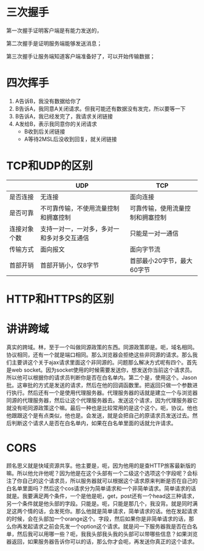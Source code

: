 # 三次握手

第一次握手证明客户端是有能力发送的，

第二次握手是证明服务端能够发送消息；

第三次握手让服务端知道客户端准备好了，可以开始传输数据；

# 四次挥手

1. A告诉B，我没有数据给你了
2. B告诉A，我同意A关闭请求。但我可能还有数据没有发完，所以要等一下
3. B告诉A，我已经发完了，我请求关闭链接
4. A发给B，表示我同意你的关闭请求
   - B收到后关闭链接
   - A等待2MSL后没收到回复，就关闭链接

# TCP和UDP的区别

|              | UDP                                        | TCP                              |
| ------------ | ------------------------------------------ | -------------------------------- |
| 是否连接     | 无连接                                     | 面向连接                         |
| 是否可靠     | 不可靠传输，不使用流量控制和拥塞控制       | 可靠传输，使用流量控制和拥塞控制 |
| 连接对象个数 | 支持一对一，一对多，多对一和多对多交互通信 | 只能是一对一通信                 |
| 传输方式     | 面向报文                                   | 面向字节流                       |
| 首部开销     | 首部开销小，仅8字节                        | 首部最小20字节，最大60字节       |

# HTTP和HTTPS的区别



# 讲讲跨域

真实的跨域。林，至于一个叫做同源政策的东西。同源政策即是。呃，域名相同。协议相同，还有一个就是端口相同。那么浏览器会拒绝这些非同源的请求。那么我们主要讲这个关于ajax请求里面这个非同源的。问题那么解决方式呢有四个。首先是web socket。因为socket使用的时候需要发送你，想发送你当前这个请求员。所以他可以根据你的请求员判断你是否在白名单内。第二个是，使用这个。Jason批。这审批的方式是发送的请求，然后在他的回调函数里。把返回只做一个参数进行执行。然后还有一个是使用代理服务器。代理服务器的话就是建立一个与浏览器同源的代理服务器，然后让这个代理服务器去。发送这个请求，因为代理服务器它就没有呃同源政策这个嘛。最后一种也是比较常用的是这个这个。呃，协议。他也他跟跟这个是有点类似，他也是。会发送，就是会把自己的原请求员发送过去。然后判断这个请求人是否在白名单内，如果在白名单里面的话就允许请求。

# CORS

顾名思义就是快域资源共享。他主要是，呃，因为他用的是查HTTP旅客最新版的嘛。所以他允许他呢？因为他是在这个头部有一个二级这个选项这个字段呢？会标注了你自己的这个请求员，所以服务器就可以根据这个请求原来判断是否在自己的白名单里面吗？然后这个cos请求分为简单请求和一个非简单请求。简单请求的话就是。我要满足两个条件，一个是他是呃，get，post还有一个head这三种请求，另一个条件就是他头部的字段。只能是。呃，只能是那几个，我没背。就是同时满足这两个情的话，会发死你。那么他就是简单请求，简单请求的话。他在发起请求的时候，会在头部加一个orange这个。字段，然后如果你是非简单请求的话，那么你再发起请求之前会先发一个option这个请求。就是问一下服务器我是否在白名单，然后我可以用哪一些？呃，我我头部我头我的头部可以带哪些信息？如果浏览器返回，如果服务器告诉你可以的话，那么你才会呃，再发送你真正的这个请求。
